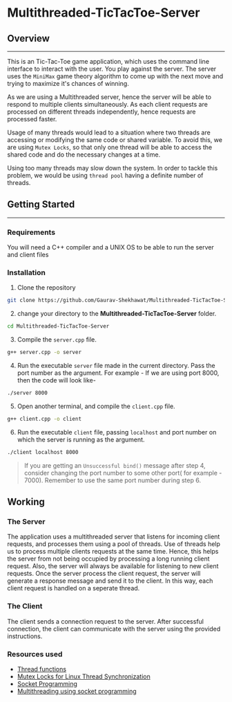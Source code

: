 # Multithreaded-TicTacToe-Server

## Overview

---
This is an Tic-Tac-Toe game application, which uses the command line interface to interact with the user. You play against the server. The server uses the `MiniMax` game theory algorithm to come up with the next move and trying to maximize it's chances of winning.

  
As we are using a Multithreaded server, hence the server will be able to respond to multiple clients simultaneously. As each client requests are processed on different threads independently, hence requests are processed faster.

Usage of many threads would lead to a situation where two threads are accessing or modifying the same code or shared variable. To avoid this, we are using `Mutex Locks`, so that only one thread will be able to access the shared code and do the necessary changes at a time.

Using too many threads may slow down the system. In order to tackle this problem, we would be using `thread pool` having a definite number of threads.



## Getting Started
---

### Requirements  

You will need a C++ compiler and a UNIX OS to be able to run the server and client files 

### Installation

1. Clone the repository

```sh
git clone https://github.com/Gaurav-Shekhawat/Multithreaded-TicTacToe-Server.git
```
  
2. change your directory to the **Multithreaded-TicTacToe-Server** folder.

```sh
cd Multithreaded-TicTacToe-Server
```

3. Compile the `server.cpp` file.

```sh
g++ server.cpp -o server
```

4. Run the executable `server` file made in the current directory. Pass the port number as the argument. For example - If we are using port 8000, then the code will look like-

```sh
./server 8000
```

5. Open another terminal, and compile the `client.cpp` file.
   
```sh
g++ client.cpp -o client
```

6. Run the executable `client` file, passing `localhost` and port number on which the server is running as the argument.

```sh
./client localhost 8000
```

> If you  are getting an `Unsuccessful bind()` message after step 4, consider changing the port number to some other port( for example - 7000). Remember to use the same port number during step 6.



## Working

### The Server  
The application uses a multithreaded server that listens for incoming client requests, and processes them using a pool of threads. Use of threads help us to process multiple clients requests at the same time. Hence, this helps the server from not being occupied by processing a long running client request. Also, the server will always be available for listening to new client requests. Once the server process the client request, the server will generate a response message and send it to the client. In this way, each client request is handled on a seperate thread.


### The Client

The client sends a connection request to the server. After successful connection, the client can communicate with the server using the provided instructions.


### Resources used
* [Thread functions](https://www.geeksforgeeks.org/thread-functions-in-c-c/)
* [Mutex Locks for Linux Thread Synchronization](https://www.geeksforgeeks.org/mutex-lock-for-linux-thread-synchronization/)
* [Socket Programming](https://www.geeksforgeeks.org/socket-programming-cc/)
* [Multithreading using socket programming](https://www.geeksforgeeks.org/handling-multiple-clients-on-server-with-multithreading-using-socket-programming-in-c-cpp/)